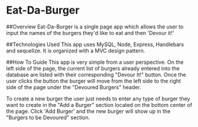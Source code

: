 # Eat-Da-Burger

##Overview
Eat-Da-Burger is a single page app which allows the user to input the names of the burgers they'd like to eat and then 'Devour it!'

##Technologies Used
This app uses MySQL, Node, Express, Handlebars and sequelize.  It is organized with a MVC design pattern.

##How To Guide
This app is very simple from a user perspective.  On the left side of the page, the current list of burgers already entered into the database are listed with their corresponding "Devour It!" button.  Once the user clicks the button the burger will move from the left side to the right side of the page under the "Devoured Burgers" header.

To create a new burger the user just needs to enter any type of burger they want to create in the "Add a Burger" section located on the bottom center of the page.  Click 'Add Burger' and the new burger will show up in the "Burgers to be Devoured" section.

